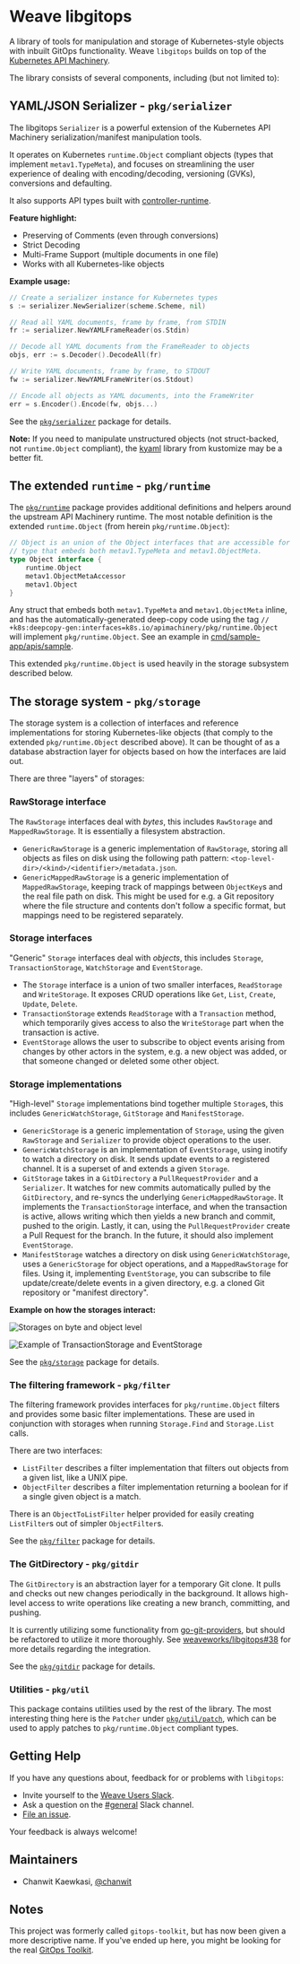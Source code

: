 # Weave libgitops

A library of tools for manipulation and storage of Kubernetes-style objects with inbuilt GitOps functionality.
Weave `libgitops` builds on top of the [Kubernetes API Machinery](https://github.com/kubernetes/apimachinery).

The library consists of several components, including (but not limited to):

## YAML/JSON Serializer - `pkg/serializer`

The libgitops `Serializer` is a powerful extension of the Kubernetes API Machinery serialization/manifest manipulation tools.

It operates on Kubernetes `runtime.Object` compliant objects (types that implement `metav1.TypeMeta`), and focuses
on streamlining the user experience of dealing with encoding/decoding, versioning (GVKs), conversions and 
defaulting.

It also supports API types built with [controller-runtime](https://pkg.go.dev/sigs.k8s.io/controller-runtime/?tab=doc).

**Feature highlight:**

- Preserving of Comments (even through conversions)
- Strict Decoding
- Multi-Frame Support (multiple documents in one file)
- Works with all Kubernetes-like objects

**Example usage:**

```go
// Create a serializer instance for Kubernetes types
s := serializer.NewSerializer(scheme.Scheme, nil)

// Read all YAML documents, frame by frame, from STDIN
fr := serializer.NewYAMLFrameReader(os.Stdin)

// Decode all YAML documents from the FrameReader to objects
objs, err := s.Decoder().DecodeAll(fr)

// Write YAML documents, frame by frame, to STDOUT
fw := serializer.NewYAMLFrameWriter(os.Stdout)

// Encode all objects as YAML documents, into the FrameWriter
err = s.Encoder().Encode(fw, objs...)
```

See the [`pkg/serializer`](pkg/serializer) package for details.

**Note:** If you need to manipulate unstructured objects (not struct-backed, not `runtime.Object` compliant), the
[kyaml](https://pkg.go.dev/sigs.k8s.io/kustomize/kyaml@v0.6.0/yaml?tab=doc) library from kustomize may be a better fit.

## The extended `runtime` - `pkg/runtime`

The [`pkg/runtime`](pkg/runtime) package provides additional definitions and helpers around the upstream API Machinery
runtime. The most notable definition is the extended `runtime.Object` (from herein `pkg/runtime.Object`):

```go
// Object is an union of the Object interfaces that are accessible for a
// type that embeds both metav1.TypeMeta and metav1.ObjectMeta.
type Object interface {
    runtime.Object
    metav1.ObjectMetaAccessor
    metav1.Object
}
```

Any struct that embeds both `metav1.TypeMeta` and `metav1.ObjectMeta` inline, and has the automatically-generated
deep-copy code using the tag `// +k8s:deepcopy-gen:interfaces=k8s.io/apimachinery/pkg/runtime.Object` will implement
`pkg/runtime.Object`. See an example in [cmd/sample-app/apis/sample](cmd/sample-app/apis/sample).

This extended `pkg/runtime.Object` is used heavily in the storage subsystem described below.

## The storage system - `pkg/storage`

The storage system is a collection of interfaces and reference implementations for storing Kubernetes-like objects
(that comply to the extended `pkg/runtime.Object` described above). It can be thought of as a database abstraction layer for objects based on how the interfaces are laid out.

There are three "layers" of storages:

### RawStorage interface

The `RawStorage` interfaces deal with _bytes_, this includes `RawStorage` and `MappedRawStorage`. It is essentially a filesystem abstraction.

- `GenericRawStorage` is a generic implementation of `RawStorage`, storing all objects as files on disk using the following path pattern: `<top-level-dir>/<kind>/<identifier>/metadata.json`.
- `GenericMappedRawStorage` is a generic implementation of `MappedRawStorage`, keeping track of mappings between `ObjectKey`s and the real file path on disk. This might be used for e.g. a Git repository where the file structure and contents don't follow a specific format, but mappings need to be registered separately.

### Storage interfaces

"Generic" `Storage` interfaces deal with _objects_, this includes `Storage`, `TransactionStorage`, `WatchStorage` and `EventStorage`.

- The `Storage` interface is a union of two smaller interfaces, `ReadStorage` and `WriteStorage`. It exposes CRUD operations like `Get`, `List`, `Create`, `Update`, `Delete`.
- `TransactionStorage` extends `ReadStorage` with a `Transaction` method, which temporarily gives access to also the `WriteStorage` part when the transaction is active.
- `EventStorage` allows the user to subscribe to object events arising from changes by other actors in the system, e.g. a new object was added, or that someone changed or deleted some other object.

### Storage implementations

"High-level" `Storage` implementations bind together multiple `Storage`s, this includes `GenericWatchStorage`, `GitStorage` and `ManifestStorage`.

- `GenericStorage` is a generic implementation of `Storage`, using the given `RawStorage` and `Serializer` to provide object operations to the user.
- `GenericWatchStorage` is an implementation of `EventStorage`, using inotify to watch a directory on disk. It sends update events to a registered channel. It is a superset of and extends a given `Storage`.
- `GitStorage` takes in a `GitDirectory` a `PullRequestProvider` and a `Serializer`. It watches for new commits automatically pulled by the `GitDirectory`, and re-syncs the underlying `GenericMappedRawStorage`. It implements the `TransactionStorage` interface, and when the transaction is active, allows writing which then yields a new branch and commit, pushed to the origin. Lastly, it can, using the `PullRequestProvider` create a Pull Request for the branch. In the future, it should also implement `EventStorage`.
- `ManifestStorage` watches a directory on disk using `GenericWatchStorage`, uses a `GenericStorage` for object operations, and a `MappedRawStorage` for files. Using it, implementing `EventStorage`, you can subscribe to file update/create/delete events in a given directory, e.g. a cloned Git repository or "manifest directory".

**Example on how the storages interact:**

![Storages on byte and object level](docs/images/storage_system_overview.png)

![Example of TransactionStorage and EventStorage](docs/images/storage_system_transaction.png)

See the [`pkg/storage`](pkg/storage) package for details.

### The filtering framework - `pkg/filter`

The filtering framework provides interfaces for `pkg/runtime.Object` filters and provides some basic filter
implementations. These are used in conjunction with storages when running `Storage.Find` and `Storage.List` calls.

There are two interfaces:

- `ListFilter` describes a filter implementation that filters out objects from a given list, like a UNIX pipe.
- `ObjectFilter` describes a filter implementation returning a boolean for if a single given object is a match.

There is an `ObjectToListFilter` helper provided for easily creating `ListFilter`s out of simpler `ObjectFilter`s.

See the [`pkg/filter`](pkg/filter) package for details.

### The GitDirectory - `pkg/gitdir`

The `GitDirectory` is an abstraction layer for a temporary Git clone. It pulls and checks out new changes periodically
in the background. It allows high-level access to write operations like creating a new branch, committing, and pushing.

It is currently utilizing some functionality from [go-git-providers](https://github.com/fluxcd/go-git-providers/), but
should be refactored to utilize it more thoroughly. See
[weaveworks/libgitops#38](https://github.com/weaveworks/libgitops/issues/38) for more details regarding the integration.

See the [`pkg/gitdir`](pkg/gitdir) package for details.

### Utilities - `pkg/util`

This package contains utilities used by the rest of the library. The most interesting thing here is the `Patcher`
under [`pkg/util/patch`](pkg/util/patch), which can be used to apply patches to `pkg/runtime.Object` compliant types.

## Getting Help

If you have any questions about, feedback for or problems with `libgitops`:

- Invite yourself to the [Weave Users Slack](https://slack.weave.works/).
- Ask a question on the [#general](https://weave-community.slack.com/messages/general/) Slack channel.
- [File an issue](https://github.com/weaveworks/libgitops/issues/new).

Your feedback is always welcome!

## Maintainers

- Chanwit Kaewkasi, [@chanwit](https://github.com/chanwit)

## Notes

This project was formerly called `gitops-toolkit`, but has now been given a more descriptive name.
If you've ended up here, you might be looking for the real [GitOps Toolkit](https://github.com/fluxcd/toolkit).
